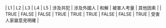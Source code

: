 | L1 | L2 | L3 | L4 | L5 | 涉及共犯 | 涉及外國人 | 和解 | 被害人考量 | 其他因素 |
| TRUE | FALSE | FALSE | TRUE | TRUE | TRUE | FALSE | FALSE | TRUE | 受害人家屬意見明確 |